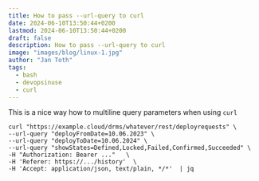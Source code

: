 ```yaml
---
title: How to pass --url-query to curl
date: 2024-06-10T13:50:44+0200
lastmod: 2024-06-10T13:50:44+0200
draft: false
description: How to pass --url-query to curl
image: "images/blog/linux-1.jpg"
author: "Jan Toth"
tags:
  - bash
  - devopsinuse
  - curl
---
```


This is a nice way how to multiline query parameters when using `curl`


```
curl "https://example.cloud/drms/whatever/rest/deployrequests" \
--url-query "deployFromDate=10.06.2023" \
--url-query "deployToDate=10.06.2024" \
--url-query "showStates=Defined,Locked,Failed,Confirmed,Succeeded" \
-H "Authorization: Bearer ..."   \
-H 'Referer: https://.../history'  \
-H 'Accept: application/json, text/plain, */*'  | jq

```

